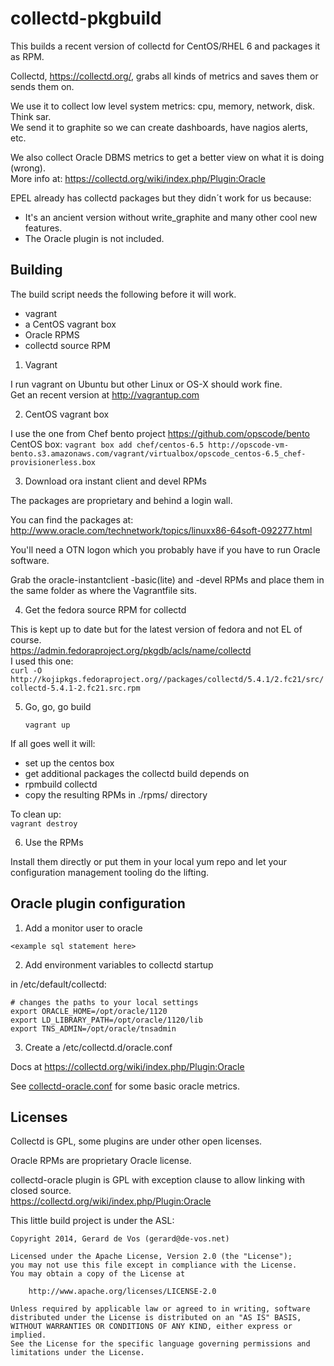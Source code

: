 collectd-pkgbuild
=================

This builds a recent version of collectd for CentOS/RHEL 6 and packages it as RPM. 

Collectd, https://collectd.org/, grabs all kinds of metrics and saves them or sends them on.

We use it to collect low level system metrics: cpu, memory, network, disk. Think sar.  
We send it to graphite so we can create dashboards, have nagios alerts, etc.

We also collect Oracle DBMS metrics to get a better view on what it is doing (wrong).  
More info at: https://collectd.org/wiki/index.php/Plugin:Oracle

EPEL already has collectd packages but they didn´t work for us because:
- It's an ancient version without write_graphite and many other cool new features.
- The Oracle plugin is not included.


Building
--------

The build script needs the following before it will work.
- vagrant
- a CentOS vagrant box
- Oracle RPMS
- collectd source RPM

1. Vagrant

  I run vagrant on Ubuntu but other Linux or OS-X should work fine.  
  Get an recent version at http://vagrantup.com

2. CentOS vagrant box

  I use the one from Chef bento project https://github.com/opscode/bento  
  CentOS box:
  `vagrant box add chef/centos-6.5 http://opscode-vm-bento.s3.amazonaws.com/vagrant/virtualbox/opscode_centos-6.5_chef-provisionerless.box`

3. Download ora instant client and devel RPMs

  The packages are proprietary and behind a login wall.

  You can find the packages at:
    http://www.oracle.com/technetwork/topics/linuxx86-64soft-092277.html

  You'll need a OTN logon which you probably have if you have to run Oracle software.

  Grab the oracle-instantclient -basic(lite) and -devel RPMs and place them in the same folder as where the Vagrantfile sits.

4. Get the fedora source RPM for collectd

  This is kept up to date but for the latest version of fedora and not EL of course.  
  https://admin.fedoraproject.org/pkgdb/acls/name/collectd  
  I used this one:  
  `curl -O http://kojipkgs.fedoraproject.org//packages/collectd/5.4.1/2.fc21/src/collectd-5.4.1-2.fc21.src.rpm`

5. Go, go, go build

    `vagrant up`

  If all goes well it will:
  - set up the centos box
  - get additional packages the collectd build depends on
  - rpmbuild collectd
  - copy the resulting RPMs in ./rpms/ directory

  To clean up:  
    `vagrant destroy`

6. Use the RPMs

  Install them directly or put them in your local yum repo and let your configuration management tooling do the lifting.


Oracle plugin configuration
---------------------------

1. Add a monitor user to oracle

  `<example sql statement here>`

2. Add environment variables to collectd startup

  in /etc/default/collectd:
```
# changes the paths to your local settings
export ORACLE_HOME=/opt/oracle/1120
export LD_LIBRARY_PATH=/opt/oracle/1120/lib
export TNS_ADMIN=/opt/oracle/tnsadmin
```    
3. Create a /etc/collectd.d/oracle.conf

  Docs at https://collectd.org/wiki/index.php/Plugin:Oracle  
  
  See [collectd-oracle.conf](collectd-oracle.conf) for some basic oracle metrics.


Licenses
--------

Collectd is GPL, some plugins are under other open licenses. 

Oracle RPMs are proprietary Oracle license.

collectd-oracle plugin is GPL with exception clause to allow linking with closed source.  
https://collectd.org/wiki/index.php/Plugin:Oracle

This little build project is under the ASL:

```
Copyright 2014, Gerard de Vos (gerard@de-vos.net)

Licensed under the Apache License, Version 2.0 (the "License");
you may not use this file except in compliance with the License.
You may obtain a copy of the License at

    http://www.apache.org/licenses/LICENSE-2.0

Unless required by applicable law or agreed to in writing, software
distributed under the License is distributed on an "AS IS" BASIS,
WITHOUT WARRANTIES OR CONDITIONS OF ANY KIND, either express or implied.
See the License for the specific language governing permissions and
limitations under the License.
```
